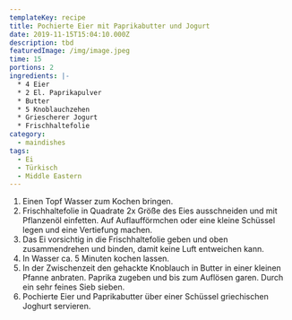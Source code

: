 ```yaml
---
templateKey: recipe
title: Pochierte Eier mit Paprikabutter und Jogurt
date: 2019-11-15T15:04:10.000Z
description: tbd
featuredImage: /img/image.jpeg
time: 15
portions: 2
ingredients: |-
  * 4 Eier
  * 2 El. Paprikapulver
  * Butter
  * 5 Knoblauchzehen
  * Griescherer Jogurt
  * Frischhaltefolie
category:
  - maindishes
tags:
  - Ei
  - Türkisch
  - Middle Eastern
---
```


1. Einen Topf Wasser zum Kochen bringen.
2. Frischhaltefolie in Quadrate 2x Größe des Eies ausschneiden und mit Pflanzenöl einfetten. Auf Auflaufförmchen oder eine kleine Schüssel legen und eine Vertiefung machen.
3. Das Ei vorsichtig in die Frischhaltefolie geben und oben zusammendrehen und binden, damit keine Luft entweichen kann.
4. In Wasser ca. 5 Minuten kochen lassen.
5. In der Zwischenzeit den gehackte Knoblauch in Butter in einer kleinen Pfanne anbraten. Paprika zugeben und bis zum Auflösen garen. Durch ein sehr feines Sieb sieben.
6. Pochierte Eier und Paprikabutter über einer Schüssel griechischen Joghurt servieren.

